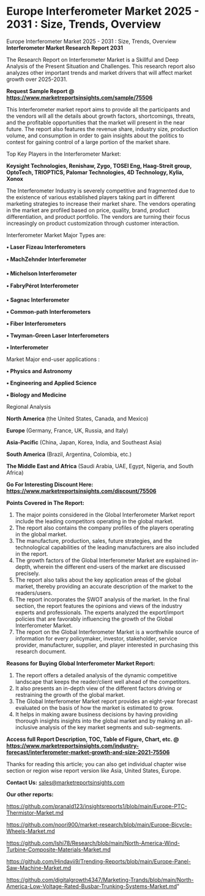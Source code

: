 # Europe Interferometer Market 2025 - 2031 : Size, Trends, Overview
 Europe Interferometer Market 2025 - 2031 : Size, Trends, Overview
<strong>Interferometer Market Research Report 2031</strong>

The Research Report on Interferometer Market is a Skillful and Deep Analysis of the Present Situation and Challenges. This research report also analyzes other important trends and market drivers that will affect market growth over 2025-2031.

<strong>Request Sample Report @ <a href=https://www.marketreportsinsights.com/sample/75506>https://www.marketreportsinsights.com/sample/75506</a></strong>

This Interferometer market report aims to provide all the participants and the vendors will all the details about growth factors, shortcomings, threats, and the profitable opportunities that the market will present in the near future. The report also features the revenue share, industry size, production volume, and consumption in order to gain insights about the politics to contest for gaining control of a large portion of the market share.

Top Key Players in the Interferometer Market:

<strong>Keysight Technologies, Renishaw, Zygo, TOSEI Eng, Haag-Streit group, OptoTech, TRIOPTICS, Palomar Technologies, 4D Technology, Kylia, Xonox</strong>

The Interferometer Industry is severely competitive and fragmented due to the existence of various established players taking part in different marketing strategies to increase their market share. The vendors operating in the market are profiled based on price, quality, brand, product differentiation, and product portfolio. The vendors are turning their focus increasingly on product customization through customer interaction.

Interferometer Market Major Types are:

<strong>• Laser Fizeau Interferometers

• MachZehnder Interferometer

• Michelson Interferometer

• FabryPérot Interferometer

• Sagnac Interferometer

• Common-path Interferometers

• Fiber Interferometers

• Twyman-Green Laser Interferometers

• Interferometer</strong>

Market Major end-user applications :

<strong>• Physics and Astronomy

• Engineering and Applied Science

• Biology and Medicine</strong>

Regional Analysis

</u><strong><b>North America</b></strong> (the United States, Canada, and Mexico)

<strong><b>Europe </b></strong>(Germany, France, UK, Russia, and Italy)

<strong><b>Asia-Pacific</b></strong> (China, Japan, Korea, India, and Southeast Asia)

<strong><b>South America</b></strong> (Brazil, Argentina, Colombia, etc.)

<strong><b>The Middle East and Africa</b></strong> (Saudi Arabia, UAE, Egypt, Nigeria, and South Africa)

<strong>Go For Interesting Discount Here: <a href=https://www.marketreportsinsights.com/discount/75506>https://www.marketreportsinsights.com/discount/75506</a></strong>

<strong>Points Covered in The Report:</strong>
<ol>
  <li>The major points considered in the Global Interferometer Market report include the leading competitors operating in the global market.</li>
  <li>The report also contains the company profiles of the players operating in the global market.</li>
  <li>The manufacture, production, sales, future strategies, and the technological capabilities of the leading manufacturers are also included in the report.</li>
  <li>The growth factors of the Global Interferometer Market are explained in-depth, wherein the different end-users of the market are discussed precisely.</li>
  <li>The report also talks about the key application areas of the global market, thereby providing an accurate description of the market to the readers/users.</li>
  <li>The report incorporates the SWOT analysis of the market. In the final section, the report features the opinions and views of the industry experts and professionals. The experts analyzed the export/import policies that are favorably influencing the growth of the Global Interferometer Market.</li>
  <li>The report on the Global Interferometer Market is a worthwhile source of information for every policymaker, investor, stakeholder, service provider, manufacturer, supplier, and player interested in purchasing this research document.</li>
</ol>
<strong>Reasons for Buying Global Interferometer Market Report:</strong>

<ol>
  <li>The report offers a detailed analysis of the dynamic competitive landscape that keeps the reader/client well ahead of the competitors.</li>
  <li>It also presents an in-depth view of the different factors driving or restraining the growth of the global market.</li>
  <li>The Global Interferometer Market report provides an eight-year forecast evaluated on the basis of how the market is estimated to grow.</li>
  <li>It helps in making aware business decisions by having providing thorough insights insights into the global market and by making an all-inclusive analysis of the key market segments and sub-segments.</li>
</ol>
<strong>Access full Report Description, TOC, Table of Figure, Chart, etc. @ <a href=https://www.marketreportsinsights.com/industry-forecast/interferometer-market-growth-and-size-2021-75506>https://www.marketreportsinsights.com/industry-forecast/interferometer-market-growth-and-size-2021-75506</a></strong>


Thanks for reading this article; you can also get individual chapter wise section or region wise report version like Asia, United States, Europe.

<strong>Contact Us:</strong>
sales@marketreportsinsights.com

<strong>Our other reports:</strong>

<a href=https://github.com/pranald123/insightsreports1/blob/main/Europe-PTC-Thermistor-Market.md>https://github.com/pranald123/insightsreports1/blob/main/Europe-PTC-Thermistor-Market.md</a>

<a href=https://github.com/noori900/market-research/blob/main/Europe-Bicycle-Wheels-Market.md>https://github.com/noori900/market-research/blob/main/Europe-Bicycle-Wheels-Market.md</a>

<a href=https://github.com/Ishi78/Research/blob/main/North-America-Wind-Turbine-Composite-Materials-Market.md>https://github.com/Ishi78/Research/blob/main/North-America-Wind-Turbine-Composite-Materials-Market.md</a>

<a href=https://github.com/Hindavii9/Trending-Reports/blob/main/Europe-Panel-Saw-Machine-Market.md>https://github.com/Hindavii9/Trending-Reports/blob/main/Europe-Panel-Saw-Machine-Market.md</a>

<a href=https://github.com/digitalgrowth4347/Marketing-Trands/blob/main/North-America-Low-Voltage-Rated-Busbar-Trunking-Systems-Market.md>https://github.com/digitalgrowth4347/Marketing-Trands/blob/main/North-America-Low-Voltage-Rated-Busbar-Trunking-Systems-Market.md</a>"
